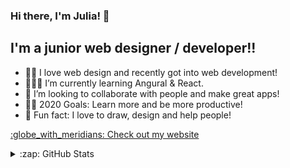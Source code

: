 ### Hi there, I'm Julia! 👋
## I'm a junior web designer / developer!!

- 🙆🏽  I love web design and recently got into web development!
- 👩🏻‍💻 I’m currently learning Angural & React. 
- 👯 I’m looking to collaborate with people and make great apps! 
- ✌🏼 2020 Goals: Learn more and be more productive! 
- 🌠 Fun fact: I love to draw, design and help people!

<p><a href=“https://jul.fyi” target=“_blank”>:globe_with_meridians: Check out my website</a></p>

<details>
  <summary>:zap: GitHub Stats</summary>

  <img align="left" alt="codeSTACKr's GitHub Stats" src="https://github-readme-stats.vercel.app/api?username=juls12&show_icons=true&hide_border=true&count_private=true" />

</details>